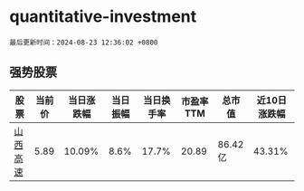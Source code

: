 # quantitative-investment

`最后更新时间：2024-08-23 12:36:02 +0800`

## 强势股票

|股票|当前价|当日涨跌幅|当日振幅|当日换手率|市盈率TTM|总市值|近10日涨跌幅|
|----|----|----|----|----|----|----|----|
|[山西高速](https://xueqiu.com/S/SZ000755)|5.89|10.09%|8.6%|17.7%|20.89|86.42亿|43.31%|

